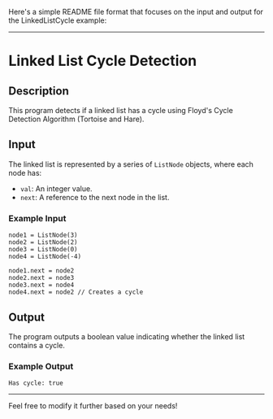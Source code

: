 Here's a simple README file format that focuses on the input and output for the LinkedListCycle example:

---

# Linked List Cycle Detection

## Description
This program detects if a linked list has a cycle using Floyd's Cycle Detection Algorithm (Tortoise and Hare).

## Input
The linked list is represented by a series of `ListNode` objects, where each node has:
- `val`: An integer value.
- `next`: A reference to the next node in the list.

### Example Input
```plaintext
node1 = ListNode(3)
node2 = ListNode(2)
node3 = ListNode(0)
node4 = ListNode(-4)

node1.next = node2
node2.next = node3
node3.next = node4
node4.next = node2 // Creates a cycle
```

## Output
The program outputs a boolean value indicating whether the linked list contains a cycle.

### Example Output
```plaintext
Has cycle: true
```

---

Feel free to modify it further based on your needs!